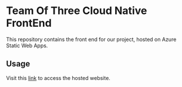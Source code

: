 # Team Of Three Cloud Native FrontEnd

This repository contains the front end for our project, hosted on Azure Static Web Apps.

## Usage

Visit this [link](https://green-bay-0bd5bbb03.4.azurestaticapps.net/) to access the hosted website.
